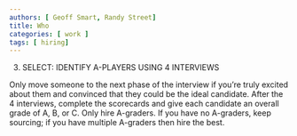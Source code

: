 ```yaml
---
authors: [ Geoff Smart, Randy Street]
title: Who
categories: [ work ]
tags: [ hiring]
---
```

3. SELECT: IDENTIFY A-PLAYERS USING 4 INTERVIEWS

Only move someone to the next phase of the interview if you’re truly excited about them and convinced that they could be the ideal candidate. After the 4 interviews, complete the scorecards and give each candidate an overall grade of A, B, or C. Only hire A-graders. If you have no A-graders, keep sourcing; if you have multiple A-graders then hire the best.

